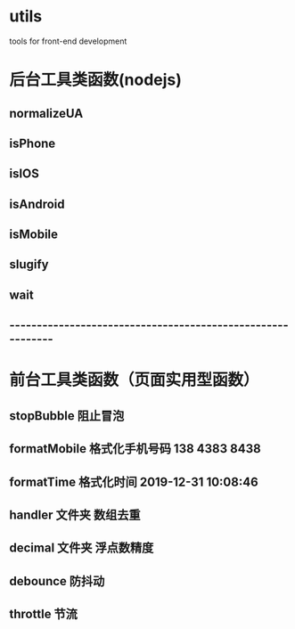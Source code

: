 # utils

tools for front-end development

# 后台工具类函数(nodejs)

## normalizeUA

## isPhone

## isIOS

## isAndroid

## isMobile

## slugify

## wait

## -----------------------------------------------------------

# 前台工具类函数（页面实用型函数）

## stopBubble 阻止冒泡

## formatMobile 格式化手机号码 138 4383 8438

## formatTime 格式化时间 2019-12-31 10:08:46

## handler 文件夹 数组去重

## decimal 文件夹 浮点数精度

## debounce 防抖动

## throttle 节流
